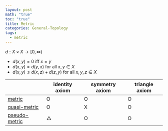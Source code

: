 ```yaml
---
layout: post
math: "true"
toc: "true"
title: Metric
categories: General-Topology
tags:
  - metric
---
```

${ d: X\times X \to [0,\infty) }$
- ${ d(x,y)=0 \mbox{ iff } x=y }$
- ${ d(x,y) = d(y,x) }$ for all ${ x,y \in X }$
- ${ d(x,y) \le d(x,z) + d(z,y) }$ for all ${ x,y,z \in X }$


|  | identity axiom | symmetry axiom | triangle axiom |
| ---- | ---- | ---- | ---- |
| [metric](https://paraconsistent.github.io/general-topology/2023/02/23/metric.html) | O | O | O |
| [quasi-metric](https://paraconsistent.github.io/general-topology/2023/02/23/Quasi-metric.html) | O | X | O |
| [pseudo-metric](https://paraconsistent.github.io/general-topology/2024/02/23/Pseudo-metric.html) | △ | O | O |
